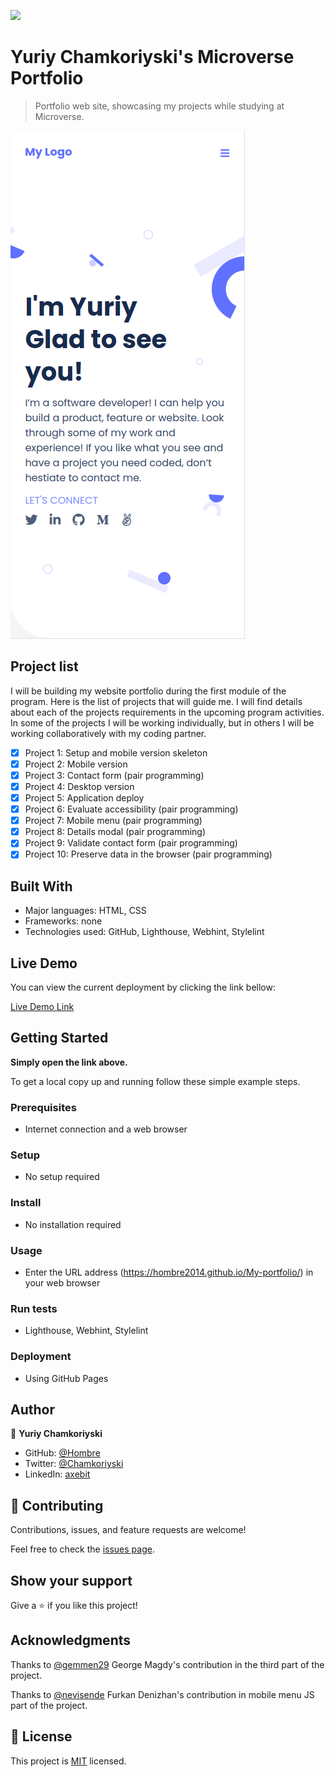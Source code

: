 ![](https://img.shields.io/badge/Microverse-blueviolet)

# Yuriy Chamkoriyski's Microverse Portfolio

> Portfolio web site, showcasing my projects while studying at Microverse.

![screenshot](./img/app-screenshot.png)

## Project list

I will be building my website portfolio during the first module of the program. Here is the list of projects that will guide me. I will find details about each of the projects requirements in the upcoming program activities. In some of the projects I will be working individually, but in others I will be working collaboratively with my coding partner.

- [x] Project 1: Setup and mobile version skeleton
- [x] Project 2: Mobile version
- [x] Project 3: Contact form (pair programming)
- [x] Project 4: Desktop version
- [x] Project 5: Application deploy
- [x] Project 6: Evaluate accessibility (pair programming)
- [x] Project 7: Mobile menu (pair programming)
- [x] Project 8: Details modal (pair programming)
- [x] Project 9: Validate contact form (pair programming)
- [x] Project 10: Preserve data in the browser (pair programming)

## Built With

- Major languages: HTML, CSS
- Frameworks: none
- Technologies used: GitHub, Lighthouse, Webhint, Stylelint

## Live Demo

You can view the current deployment by clicking the link bellow:

[Live Demo Link](https://hombre2014.github.io/My-portfolio/)

## Getting Started

**Simply open the link above.**

To get a local copy up and running follow these simple example steps.

### Prerequisites

- Internet connection and a web browser

### Setup

- No setup required

### Install

- No installation required

### Usage

- Enter the URL address (https://hombre2014.github.io/My-portfolio/) in your web browser

### Run tests

- Lighthouse, Webhint, Stylelint

### Deployment

- Using GitHub Pages

## Author

👤 **Yuriy Chamkoriyski**

- GitHub: [@Hombre](https://github.com/Hombre)
- Twitter: [@Chamkoriyski](https://twitter.com/Chamkoriyski)
- LinkedIn: [axebit](https://linkedin.com/in/axebit)

## 🤝 Contributing

Contributions, issues, and feature requests are welcome!

Feel free to check the [issues page](https://github.com/Hombre/My-portfolio/issues).

## Show your support

Give a ⭐️ if you like this project!

## Acknowledgments

Thanks to [@gemmen29](https://github.com/gemmen29) George Magdy's contribution in the third part of the project.

Thanks to [@nevisende](https://github.com/nevisende) Furkan Denizhan's contribution in mobile menu JS part of the project.

## 📝 License

This project is [MIT](./MIT.md) licensed.

